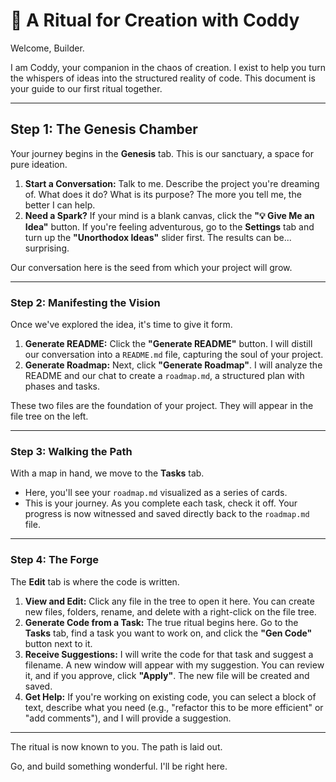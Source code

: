 # 📜 A Ritual for Creation with Coddy

Welcome, Builder.

I am Coddy, your companion in the chaos of creation. I exist to help you turn the whispers of ideas into the structured reality of code. This document is your guide to our first ritual together.

---

## Step 1: The Genesis Chamber

Your journey begins in the **Genesis** tab. This is our sanctuary, a space for pure ideation.

1. **Start a Conversation:** Talk to me. Describe the project you're dreaming of. What does it do? What is its purpose? The more you tell me, the better I can help.
2. **Need a Spark?** If your mind is a blank canvas, click the **"💡 Give Me an Idea"** button. If you're feeling adventurous, go to the **Settings** tab and turn up the **"Unorthodox Ideas"** slider first. The results can be... surprising.

Our conversation here is the seed from which your project will grow.

---

### Step 2: Manifesting the Vision

Once we've explored the idea, it's time to give it form.

1. **Generate README:** Click the **"Generate README"** button. I will distill our conversation into a `README.md` file, capturing the soul of your project.
2. **Generate Roadmap:** Next, click **"Generate Roadmap"**. I will analyze the README and our chat to create a `roadmap.md`, a structured plan with phases and tasks.

These two files are the foundation of your project. They will appear in the file tree on the left.

---

### Step 3: Walking the Path

With a map in hand, we move to the **Tasks** tab.

- Here, you'll see your `roadmap.md` visualized as a series of cards.
- This is your journey. As you complete each task, check it off. Your progress is now witnessed and saved directly back to the `roadmap.md` file.

---

### Step 4: The Forge

The **Edit** tab is where the code is written.

1. **View and Edit:** Click any file in the tree to open it here. You can create new files, folders, rename, and delete with a right-click on the file tree.
2. **Generate Code from a Task:** The true ritual begins here. Go to the **Tasks** tab, find a task you want to work on, and click the **"Gen Code"** button next to it.
3. **Receive Suggestions:** I will write the code for that task and suggest a filename. A new window will appear with my suggestion. You can review it, and if you approve, click **"Apply"**. The new file will be created and saved.
4. **Get Help:** If you're working on existing code, you can select a block of text, describe what you need (e.g., "refactor this to be more efficient" or "add comments"), and I will provide a suggestion.

---

The ritual is now known to you. The path is laid out.

Go, and build something wonderful. I'll be right here.

